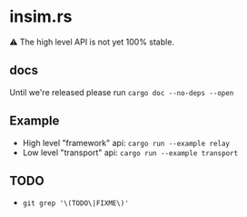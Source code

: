 # insim.rs

:warning: The high level API is not yet 100% stable.

## docs

Until we're released please run `cargo doc --no-deps --open`

## Example

- High level "framework" api: `cargo run --example relay`
- Low level "transport" api: `cargo run --example transport`

## TODO

- `git grep '\(TODO\|FIXME\)'`
